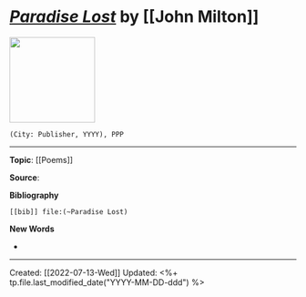
# [*Paradise Lost*]() by [[John Milton]]

<img src="" width=150>

`(City: Publisher, YYYY), PPP`


--- 
**Topic**: [[Poems]]

**Source**: 

**Bibliography**

```query
[[bib]] file:(~Paradise Lost)
```
 

**New Words**

- 

---
Created: [[2022-07-13-Wed]]
Updated: <%+ tp.file.last_modified_date("YYYY-MM-DD-ddd") %>
